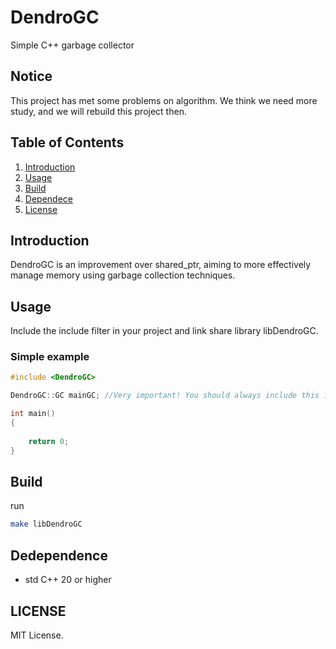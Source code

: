 # DendroGC
Simple C++ garbage collector

## Notice

This project has met some problems on algorithm. We think we need more study, and we will rebuild this project then.

## Table of Contents

1. [Introduction](#introduction)
2. [Usage](#usage)
3. [Build](#build)
4. [Dependece](#dedependence)
5. [License](#license)

## Introduction

DendroGC is an improvement over shared_ptr, aiming to more effectively manage memory using garbage collection techniques.

## Usage

Include the include filter in your project and link share library libDendroGC.

### Simple example
```C++
#include <DendroGC>

DendroGC::GC mainGC; //Very important! You should always include this in your code to make sure DendroGC can be running.

int main()
{
    
    return 0;
}
```

## Build
run

```bash
make libDendroGC
```

## Dedependence
- std C++ 20 or higher

## LICENSE
MIT License.

